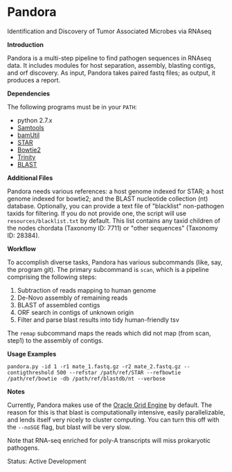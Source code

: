 Pandora
=======

Identification and Discovery of Tumor Associated Microbes via RNAseq

**Introduction**

Pandora is a multi-step pipeline to find pathogen sequences in RNAseq data. 
It includes modules for host separation, assembly, blasting contigs, and orf discovery.
As input, Pandora takes paired fastq files; as output, it produces a report.

**Dependencies**

The following programs must be in your `PATH`:

- python 2.7.x
- [Samtools](http://www.htslib.org/)
- [bamUtil](https://github.com/statgen/bamUtil)
- [STAR](https://github.com/alexdobin/STAR)
- [Bowtie2](http://bowtie-bio.sourceforge.net/bowtie2/index.shtml)
- [Trinity](https://github.com/trinityrnaseq/trinityrnaseq/wiki)
- [BLAST](http://www.ncbi.nlm.nih.gov/books/NBK279671/)

**Additional Files**

Pandora needs various references: a host genome indexed for STAR; a host genome indexed for bowtie2; and the BLAST nucleotide collection (nt) database.
Optionally, you can provide a text file of "blacklist" non-pathogen taxids for filtering.
If you do not provide one, the script will use `resources/blacklist.txt` by default.
This list contains any taxid children of the nodes chordata (Taxonomy ID: 7711) or "other sequences" (Taxonomy ID: 28384).

**Workflow**

To accomplish diverse tasks, Pandora has various subcommands (like, say, the program git).
The primary subcommand is `scan`, which is a pipeline comprising the following steps:

1. Subtraction of reads mapping to human genome
2. De-Novo assembly of remaining reads
3. BLAST of assembled contigs
4. ORF search in contigs of unknown origin
5. Filter and parse blast results into tidy human-friendly tsv

The `remap` subcommand maps the reads which did not map (from scan, step1) to the assembly of contigs.

**Usage Examples**

```
pandora.py -id 1 -r1 mate_1.fastq.gz -r2 mate_2.fastq.gz --contigthreshold 500 --refstar /path/ref/STAR --refbowtie /path/ref/bowtie -db /path/ref/blastdb/nt --verbose
```

**Notes**

Currently, Pandora makes use of the [Oracle Grid Engine](https://en.wikipedia.org/wiki/Oracle_Grid_Engine) by default.
The reason for this is that blast is computationally intensive, easily parallelizable, and lends itself very nicely to cluster computing.
You can turn this off with the `--noSGE` flag, but blast will be very slow.

Note that RNA-seq enriched for poly-A transcripts will miss prokaryotic pathogens.

Status: Active Development
